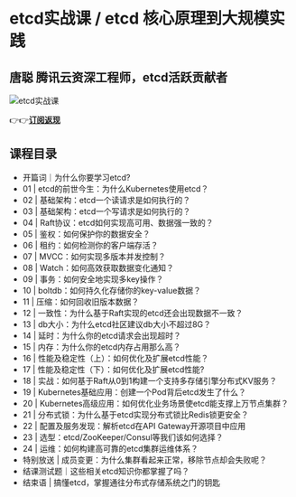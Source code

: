 etcd实战课 / etcd 核心原理到大规模实践
=========================

唐聪 **腾讯云资深工程师，etcd活跃贡献者**
-------------------------

![etcd实战课](https://www.geekgay.com/storage/geek/geek_471b3605f388a7173e4fd9adc9eeb957.jpg)  
  
👉👉[**订阅返现**](https://time.geekbang.org/column/intro/100069901?code=75trwsQHUM733IDQBSNLiU5YdOPB34k5Vz3dFwn66jU%3D "etcd实战课")  
  
课程目录
----

  
  
- 开篇词｜为什么你要学习etcd?
- 01 | etcd的前世今生：为什么Kubernetes使用etcd？
- 02 | 基础架构：etcd一个读请求是如何执行的？
- 03 | 基础架构：etcd一个写请求是如何执行的？
- 04 | Raft协议：etcd如何实现高可用、数据强一致的？
- 05 | 鉴权：如何保护你的数据安全？
- 06 | 租约：如何检测你的客户端存活？
- 07 | MVCC：如何实现多版本并发控制？
- 08 | Watch：如何高效获取数据变化通知？
- 09 | 事务：如何安全地实现多key操作？
- 10 | boltdb：如何持久化存储你的key-value数据？
- 11 | 压缩：如何回收旧版本数据？
- 12 | 一致性：为什么基于Raft实现的etcd还会出现数据不一致？
- 13 | db大小：为什么etcd社区建议db大小不超过8G？
- 14 | 延时：为什么你的etcd请求会出现超时？
- 15 | 内存：为什么你的etcd内存占用那么高？
- 16 | 性能及稳定性（上）：如何优化及扩展etcd性能？
- 17 | 性能及稳定性（下）：如何优化及扩展etcd性能?
- 18 | 实战：如何基于Raft从0到1构建一个支持多存储引擎分布式KV服务？
- 19 | Kubernetes基础应用：创建一个Pod背后etcd发生了什么？
- 20 | Kubernetes高级应用：如何优化业务场景使etcd能支撑上万节点集群？
- 21 | 分布式锁：为什么基于etcd实现分布式锁比Redis锁更安全？
- 22 | 配置及服务发现：解析etcd在API Gateway开源项目中应用
- 23 | 选型：etcd/ZooKeeper/Consul等我们该如何选择？
- 24 | 运维：如何构建高可靠的etcd集群运维体系？
- 特别放送 | 成员变更：为什么集群看起来正常，移除节点却会失败呢？
- 结课测试题｜这些相关etcd知识你都掌握了吗？
- 结束语 | 搞懂etcd，掌握通往分布式存储系统之门的钥匙